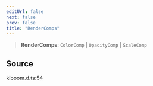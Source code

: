 ```yaml
---
editUrl: false
next: false
prev: false
title: "RenderComps"
---
```


> **RenderComps**: `ColorComp` \| `OpacityComp` \| `ScaleComp`

## Source

kiboom.d.ts:54
